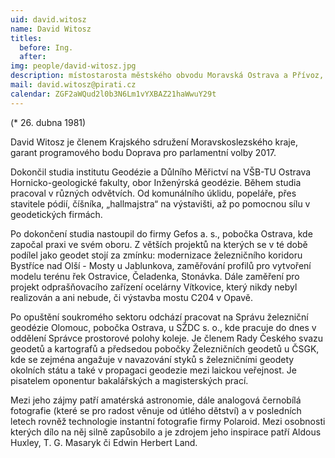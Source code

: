 ```yaml
---
uid: david.witosz
name: David Witosz
titles:
  before: Ing.
  after:
img: people/david-witosz.jpg
description: místostarosta městského obvodu Moravská Ostrava a Přívoz, radní města Ostravy
mail: david.witosz@pirati.cz
calendar: ZGF2aWQud2l0b3N6Lm1vYXBAZ21haWwuY29t
---
```


(* 26. dubna 1981)

David Witosz je členem Krajského sdružení Moravskoslezského kraje, garant programového bodu Doprava pro parlamentní volby 2017.

Dokončil studia institutu Geodézie a Důlního Měřictví na VŠB-TU Ostrava Hornicko-geologické fakulty, obor Inženýrská geodézie. Během studia pracoval v různých odvětvích. Od komunálního úklidu, popeláře, přes stavitele pódií, číšníka, „hallmajstra“ na výstavišti, až po pomocnou sílu v geodetických firmách.

Po dokončení studia nastoupil do firmy Gefos a. s., pobočka Ostrava, kde započal praxi ve svém oboru. Z větších projektů na kterých se v té době podílel jako geodet stojí za zmínku: modernizace železničního koridoru Bystříce nad Olší - Mosty u Jablunkova, zaměřování profilů pro vytvoření modelu terénu řek Ostravice, Čeladenka, Stonávka. Dále zaměření pro projekt odprašňovacího zařízení ocelárny Vítkovice, který nikdy nebyl realizován a ani nebude, či výstavba mostu C204 v Opavě.

Po opuštění soukromého sektoru odchází pracovat na Správu železniční geodézie Olomouc, pobočka Ostrava, u SŽDC s. o., kde pracuje do dnes v oddělení Správce prostorové polohy koleje. Je členem Rady Českého svazu geodetů a kartografů a předsedou pobočky Železničních geodetů u ČSGK, kde se zejména angažuje v navazování styků s železničními geodety okolních státu a také v propagaci geodezie mezi laickou veřejnost. Je pisatelem oponentur bakalářských a magisterských prací.

Mezi jeho zájmy patří amatérská astronomie, dále analogová černobílá fotografie (které se pro radost věnuje od útlého dětství) a v posledních letech rovněž technologie instantní fotografie firmy Polaroid. Mezi osobnosti kterých dílo na něj silně zapůsobilo a je zdrojem jeho inspirace patří Aldous Huxley, T. G. Masaryk či Edwin Herbert Land.
